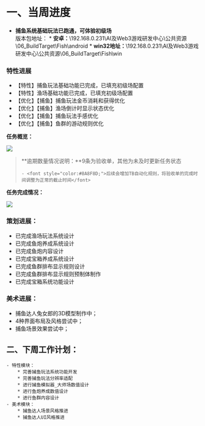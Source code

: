# 一、当周进度
+ **捕鱼系统基础玩法已跑通，可体验初级场**  
	版本包地址：
        * **安卓：**\192.168.0.231\AI及Web3游戏研发中心\公共资源\06_BuildTarget\Fish\android
        * **win32地址：**\192.168.0.231\AI及Web3游戏研发中心\公共资源\06_BuildTarget\Fish\win

### 特性进展
+ 【特性】捕鱼玩法基础功能已完成，已填充初级场配置
+ 【特性】渔场基础功能已完成，已填充初级场配置
+ 【优化】【捕鱼】捕鱼玩法金币消耗和获得优化
+ 【优化】【捕鱼】渔场倒计时显示状态优化
+ 【优化】【捕鱼】捕鱼玩法手感优化
+ 【优化】【捕鱼】鱼群的游动规则优化  

**任务概览：**

![](https://cdn.nlark.com/yuque/0/2024/png/12926950/1715411715899-6cf58fb5-0f1a-4c1f-a67d-e85b6f8d661a.png)

> **逾期数量情况说明：**9条为验收单，其他为未及时更新任务状态
>
>     - <font style="color:#8A8F8D;">后续会增加TB自动化规则，将验收单的完成时间调整为正常的截止时间</font>
>

**任务完成情况：**

![](https://cdn.nlark.com/yuque/0/2024/png/12926950/1715411413307-06d29553-1ec4-4149-8092-78ca8cd89aba.png)



### 策划进展：
+ 已完成渔场玩法系统设计
+ 已完成鱼炮养成系统设计
+ 已完成鱼炮内容设计
+ 已完成宝箱养成系统设计
+ 已完成鱼群排布显示规则设计
+ 已完成鱼群排布显示规则预制体制作
+ 已完成宝箱系统功能设计  

### 美术进展：
+ 捕鱼达人兔女郎的3D模型制作中；
+ 4种界面布局及风格尝试中；
+ 捕鱼场景效果尝试中；

## 二、下周工作计划：
    - 特性模块：
        * 完善捕鱼玩法系统功能开发
        * 完善捕鱼玩法分辨率适配
        * 进行捕鱼模拟器_大师场数值设计
        * 进行鱼炮养成数值设计
        * 进行鱼群内容设计
    - 美术模块：
        * 捕鱼达人场景风格推进
        * 捕鱼达人UI风格推进



